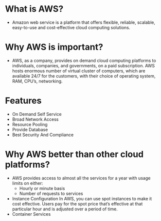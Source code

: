 # What is AWS?

- Amazon web service is a platform that offers flexible, reliable, scalable, easy-to-use and cost-effective cloud computing solutions.

# Why AWS is important?

- AWS, as a company, provides on demand cloud computing platforms to individuals, companies, and governments, on a paid subscription. AWS hosts enormous number of virtual cluster of computers, which are available 24/7 for the customers, with their choice of operating system, RAM, CPU’s, networking.

# Features

- On Demand Self Service
- Broad Network Access
- Resource Pooling
- Provide Database
- Best Security And Compliance

# Why AWS better than other cloud platforms?
- AWS provides access to almost all the services for a year with usage limits on either:
     - Hourly or minute basis
     - Number of requests to services
- Instance Configuration In AWS, you can use spot instances to make it cost effective. Users pay for the spot price that’s effective at that particular hour and is adjusted over a period of time.
- Container Services
